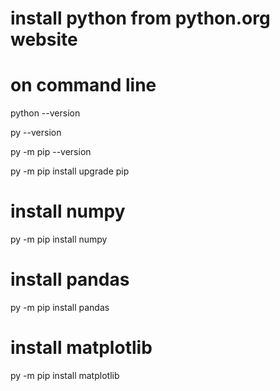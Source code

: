 # install python from python.org website #
# on command line #
python --version

py --version

py -m pip --version

py -m pip install upgrade pip

# install numpy #

py -m pip install numpy

# install pandas #

py -m pip install pandas

# install matplotlib #

py -m pip install matplotlib
